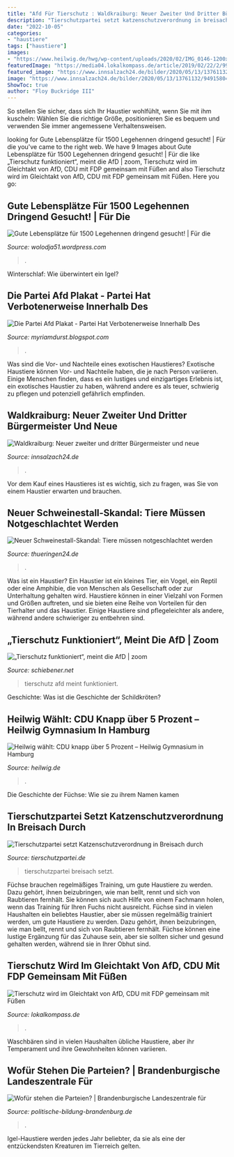 ```yaml
---
title: "Afd Für Tierschutz : Waldkraiburg: Neuer Zweiter Und Dritter Bürgermeister Und Neue"
description: "Tierschutzpartei setzt katzenschutzverordnung in breisach durch"
date: "2022-10-05"
categories:
- "haustiere"
tags: ["haustiere"]
images:
- "https://www.heilwig.de/hwg/wp-content/uploads/2020/02/IMG_0146-1200x1600.jpg"
featuredImage: "https://media04.lokalkompass.de/article/2019/02/22/2/9999432_XXL.jpg"
featured_image: "https://www.innsalzach24.de/bilder/2020/05/13/13761132/949158044-neuer-zweiter-dritter-buergermeister-neue-stadtraete-waldkraiburg-vereidigt-1bjpGUi6b.jpg"
image: "https://www.innsalzach24.de/bilder/2020/05/13/13761132/949158044-neuer-zweiter-dritter-buergermeister-neue-stadtraete-waldkraiburg-vereidigt-1bjpGUi6b.jpg"
ShowToc: true
author: "Floy Buckridge III"
---
```



So stellen Sie sicher, dass sich Ihr Haustier wohlfühlt, wenn Sie mit ihm kuscheln: Wählen Sie die richtige Größe, positionieren Sie es bequem und verwenden Sie immer angemessene Verhaltensweisen.

	

		
looking for Gute Lebensplätze für 1500 Legehennen dringend gesucht! | Für die you've came to the right web. We have 9 Images about Gute Lebensplätze für 1500 Legehennen dringend gesucht! | Für die like „Tierschutz funktioniert“, meint die AfD | zoom, Tierschutz wird im Gleichtakt von AfD, CDU mit FDP gemeinsam mit Füßen and also Tierschutz wird im Gleichtakt von AfD, CDU mit FDP gemeinsam mit Füßen. Here you go:
		
    
## Gute Lebensplätze Für 1500 Legehennen Dringend Gesucht! | Für Die

<img loading=lazy src="https://i2.wp.com/www.bilderhoster.net/users/usr/5zyy89ar.jpg" onerror="this.onerror=null;this.src='https://tse2.mm.bing.net/th?id=OIP.DkvZm4u1-mf9dggRDbsZ3wHaJ3&amp;pid=15.1';" alt="Gute Lebensplätze für 1500 Legehennen dringend gesucht! | Für die">

_Source: wolodja51.wordpress.com_

>. 

	

Winterschlaf: Wie überwintert ein Igel?

    
## Die Partei Afd Plakat - Partei Hat Verbotenerweise Innerhalb Des

<img loading=lazy src="https://lh3.googleusercontent.com/proxy/LqWJq3gOLBS62MLojKxW_mpYjS06C_V1VkklXi-bQT9sUkUTaY9N4Q2kpNXkJS9Q02B5OdYqDBJYZaRp2uoVPpAdphg=w1200-h630-p-k-no-nu" onerror="this.onerror=null;this.src='https://tse2.mm.bing.net/th?id=OIP.s6sIfty9QwDzL_RZLstWzQHaDt&amp;pid=15.1';" alt="Die Partei Afd Plakat - Partei Hat Verbotenerweise Innerhalb Des">

_Source: myriamdurst.blogspot.com_

>. 

	

Was sind die Vor- und Nachteile eines exotischen Haustieres?
Exotische Haustiere können Vor- und Nachteile haben, die je nach Person variieren. Einige Menschen finden, dass es ein lustiges und einzigartiges Erlebnis ist, ein exotisches Haustier zu haben, während andere es als teuer, schwierig zu pflegen und potenziell gefährlich empfinden.

    
## Waldkraiburg: Neuer Zweiter Und Dritter Bürgermeister Und Neue

<img loading=lazy src="https://www.innsalzach24.de/bilder/2020/05/13/13761132/949158044-neuer-zweiter-dritter-buergermeister-neue-stadtraete-waldkraiburg-vereidigt-1bjpGUi6b.jpg" onerror="this.onerror=null;this.src='https://tse2.mm.bing.net/th?id=OIP.mYi1s_cqT1ycjYp2vJI1CAHaEK&amp;pid=15.1';" alt="Waldkraiburg: Neuer zweiter und dritter Bürgermeister und neue">

_Source: innsalzach24.de_

>. 

	

Vor dem Kauf eines Haustieres ist es wichtig, sich zu fragen, was Sie von einem Haustier erwarten und brauchen.

    
## Neuer Schweinestall-Skandal: Tiere Müssen Notgeschlachtet Werden

<img loading=lazy src="https://img.thueringen24.de/img/themen/crop208378167/8382606337-w820-cv16_9-q85/Tiertransport.jpg" onerror="this.onerror=null;this.src='https://tse2.mm.bing.net/th?id=OIP.0kNqcgNOVw6ExetsopePAgHaEK&amp;pid=15.1';" alt="Neuer Schweinestall-Skandal: Tiere müssen notgeschlachtet werden">

_Source: thueringen24.de_

>. 

	

Was ist ein Haustier?
Ein Haustier ist ein kleines Tier, ein Vogel, ein Reptil oder eine Amphibie, die von Menschen als Gesellschaft oder zur Unterhaltung gehalten wird. Haustiere können in einer Vielzahl von Formen und Größen auftreten, und sie bieten eine Reihe von Vorteilen für den Tierhalter und das Haustier. Einige Haustiere sind pflegeleichter als andere, während andere schwieriger zu entbehren sind.

    
## „Tierschutz Funktioniert“, Meint Die AfD | Zoom

<img loading=lazy src="https://www.schiebener.net/wordpress/wp-content/uploads/2018/11/tierschutz20181114.jpg" onerror="this.onerror=null;this.src='https://tse4.mm.bing.net/th?id=OIP.-nug-PhUJ9Zz856yPVUyoAHaFj&amp;pid=15.1';" alt="„Tierschutz funktioniert“, meint die AfD | zoom">

_Source: schiebener.net_

>tierschutz afd meint funktioniert. 

	

Geschichte: Was ist die Geschichte der Schildkröten?

    
## Heilwig Wählt: CDU Knapp über 5 Prozent – Heilwig Gymnasium In Hamburg

<img loading=lazy src="https://www.heilwig.de/hwg/wp-content/uploads/2020/02/IMG_0146-1200x1600.jpg" onerror="this.onerror=null;this.src='https://tse2.mm.bing.net/th?id=OIP.wXqnnfqYkjZKIyPAAIIpNgHaJ4&amp;pid=15.1';" alt="Heilwig wählt: CDU knapp über 5 Prozent – Heilwig Gymnasium in Hamburg">

_Source: heilwig.de_

>. 

	

Die Geschichte der Füchse: Wie sie zu ihrem Namen kamen

    
## Tierschutzpartei Setzt Katzenschutzverordnung In Breisach Durch

<img loading=lazy src="https://www.tierschutzpartei.de/wp-content/uploads/2021/04/Katzenschutzverordnung-Breisach.png" onerror="this.onerror=null;this.src='https://tse1.mm.bing.net/th?id=OIP.g7S2Irr9X23hzXPO27bJ5gHaHa&amp;pid=15.1';" alt="Tierschutzpartei setzt Katzenschutzverordnung in Breisach durch">

_Source: tierschutzpartei.de_

>tierschutzpartei breisach setzt. 

	

Füchse brauchen regelmäßiges Training, um gute Haustiere zu werden. Dazu gehört, ihnen beizubringen, wie man bellt, rennt und sich von Raubtieren fernhält. Sie können sich auch Hilfe von einem Fachmann holen, wenn das Training für Ihren Fuchs nicht ausreicht.
Füchse sind in vielen Haushalten ein beliebtes Haustier, aber sie müssen regelmäßig trainiert werden, um gute Haustiere zu werden. Dazu gehört, ihnen beizubringen, wie man bellt, rennt und sich von Raubtieren fernhält. Füchse können eine lustige Ergänzung für das Zuhause sein, aber sie sollten sicher und gesund gehalten werden, während sie in Ihrer Obhut sind.

    
## Tierschutz Wird Im Gleichtakt Von AfD, CDU Mit FDP Gemeinsam Mit Füßen

<img loading=lazy src="https://media04.lokalkompass.de/article/2019/02/22/2/9999432_XXL.jpg" onerror="this.onerror=null;this.src='https://tse4.mm.bing.net/th?id=OIP.9IsYZFQeEH6kPppZ4SxefwHaFj&amp;pid=15.1';" alt="Tierschutz wird im Gleichtakt von AfD, CDU mit FDP gemeinsam mit Füßen">

_Source: lokalkompass.de_

>. 

	

Waschbären sind in vielen Haushalten übliche Haustiere, aber ihr Temperament und ihre Gewohnheiten können variieren.

    
## Wofür Stehen Die Parteien? | Brandenburgische Landeszentrale Für

<img loading=lazy src="https://www.politische-bildung-brandenburg.de/system/files/styles/politische_bildung_cover_inline_politische_bildung_xs_1x/private/image/tierschutz.jpg?itok=jeBkthNd" onerror="this.onerror=null;this.src='https://tse3.mm.bing.net/th?id=OIP.ouCjECJMw0hPoOt6qPPIjAAAAA&amp;pid=15.1';" alt="Wofür stehen die Parteien? | Brandenburgische Landeszentrale für">

_Source: politische-bildung-brandenburg.de_

>. 

	

Igel-Haustiere werden jedes Jahr beliebter, da sie als eine der entzückendsten Kreaturen im Tierreich gelten.

